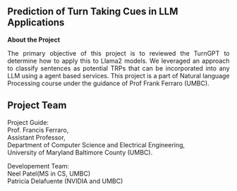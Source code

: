 ## Prediction of Turn Taking Cues in LLM Applications
**About the Project**
<p align = "justify">
The primary objective of this project is to reviewed the TurnGPT to determine how to apply this to Llama2 models. We leveraged an approach to classify sentences as potential TRPs that can be incorporated into any LLM using a agent based services. This project is a part of Natural language Processing course under the guidance of Prof Frank Ferraro (UMBC).
</p>

## Project Team

Project Guide: \
Prof. Francis Ferraro, \
Assistant Professor, \
Department of Computer Science and Electrical Engineering, \
University of Maryland Baltimore County (UMBC).

Developement Team: \
Neel Patel(MS in CS, UMBC) \
Patricia Delafuente (NVIDIA and UMBC)
